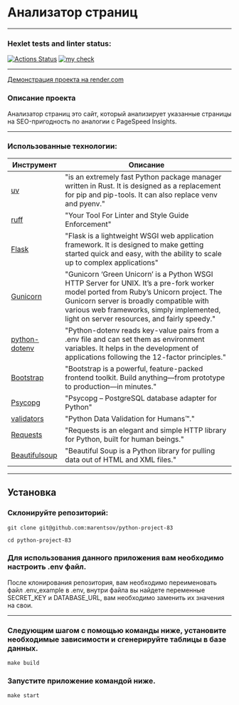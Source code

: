 # Анализатор страниц
****
### Hexlet tests and linter status:
[![Actions Status](https://github.com/marentsov/python-project-83/actions/workflows/hexlet-check.yml/badge.svg)](https://github.com/marentsov/python-project-83/actions)
[![my check](https://github.com/marentsov/python-project-83/actions/workflows/my_workflow.yml/badge.svg)](https://github.com/marentsov/python-project-83/actions/workflows/my_workflow.yml)
****

[Демонстрация проекта на render.com](https://python-project-83-83hv.onrender.comm)

### Описание проекта
Анализатор страниц это сайт, который анализирует указанные страницы на SEO-пригодность по аналогии с PageSpeed Insights.
****

### Использованные технологии:


| Инструмент                                                                       | Описание                                                                                                                                                                                                                                                                    |
|----------------------------------------------------------------------------------|-----------------------------------------------------------------------------------------------------------------------------------------------------------------------------------------------------------------------------------------------------------------------------|
| [uv](https://docs.astral.sh/uv/)                                                 | "is an extremely fast Python package manager written in Rust. It is designed as a replacement for pip and pip-tools. It can also replace venv and pyenv."                                                                                                                   |            |
| [ruff](https://docs.astral.sh/ruff/)                                             | "Your Tool For Linter and Style Guide Enforcement"                                                                                                                                                                                                                          |
| [Flask](https://flask.palletsprojects.com/en/stable/)                            | "Flask is a lightweight WSGI web application framework. It is designed to make getting started quick and easy, with the ability to scale up to complex applications"                                                                                                        |
| [Gunicorn](https://docs.gunicorn.org/en/latest/index.html)                       | "Gunicorn ‘Green Unicorn’ is a Python WSGI HTTP Server for UNIX. It’s a pre-fork worker model ported from Ruby’s Unicorn project. The Gunicorn server is broadly compatible with various web frameworks, simply implemented, light on server resources, and fairly speedy." |
| [python-dotenv](https://pypi.org/project/python-dotenv/)                         | "Python-dotenv reads key-value pairs from a .env file and can set them as environment variables. It helps in the development of applications following the 12-factor principles."                                                                                           |
| [Bootstrap](https://getbootstrap.com/docs/5.3/getting-started/introduction/)     | "Bootstrap is a powerful, feature-packed frontend toolkit. Build anything—from prototype to production—in minutes."                                                                                                                                                         |
| [Psycopg](https://getbootstrap.com/docs/5.3/getting-started/introduction/)       | "Psycopg – PostgreSQL database adapter for Python"                                                                                                                                                                                                                          |
| [validators](https://validators.readthedocs.io/en/latest/#module-validators.url) | "Python Data Validation for Humans™."                                                                                                                                                                                                                                       |
| [Requests](https://requests.readthedocs.io/en/latest/)                           | "Requests is an elegant and simple HTTP library for Python, built for human beings."                                                                                                                                                                                        |
| [Beautifulsoup](https://www.crummy.com/software/BeautifulSoup/bs4/doc/)          | "Beautiful Soup is a Python library for pulling data out of HTML and XML files."                                                                                                                                                                                            |
---

## Установка
### Склонируйте репозиторий:
```
git clone git@github.com:marentsov/python-project-83
```
```
cd python-project-83
```
### Для использования данного приложения вам необходимо настроить .env файл.
После клонирования репозитория, вам необходимо переименовать файл .env_example в .env, внутри файла вы найдете переменные SECRET_KEY и DATABASE_URL, вам необходимо заменить их значения на свои. 
****
### Следующим шагом с помощью команды ниже, установите необходимые зависимости и сгенерируйте таблицы в базе данных.
```
make build
```
### Запустите приложение командой ниже.

```
make start
```
